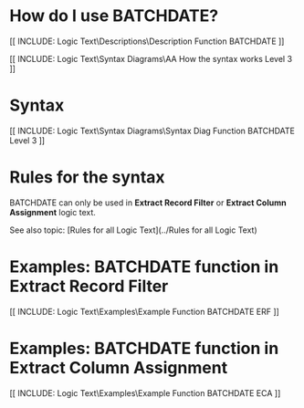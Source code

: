 
# How do I use BATCHDATE? 

[[ INCLUDE: Logic Text\Descriptions\Description Function BATCHDATE ]]

[[ INCLUDE: Logic Text\Syntax Diagrams\AA How the syntax works Level 3 ]]

# Syntax 

[[ INCLUDE: Logic Text\Syntax Diagrams\Syntax Diag Function BATCHDATE Level 3 ]]

# Rules for the syntax 

BATCHDATE can only be used in **Extract Record Filter** or **Extract Column Assignment** logic text.

See also topic: [Rules for all Logic Text](../Rules for all Logic Text) 

# Examples: BATCHDATE function in Extract Record Filter

[[ INCLUDE: Logic Text\Examples\Example Function BATCHDATE ERF ]]

# Examples: BATCHDATE function in Extract Column Assignment

[[ INCLUDE: Logic Text\Examples\Example Function BATCHDATE ECA ]]

